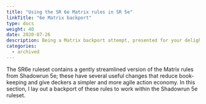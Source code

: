 ```yaml
---
title: "Using the SR 6e Matrix rules in SR 5e"
linkTitle: "6e Matrix backport"
type: docs  
weight: 40 
date: 2020-07-26
description: Being a Matrix backport attempt, presented for your delight (doubtful) and utility (maybe)
categories:
  - archived
---
```


The SR6e ruleset contains a gently streamlined version of the Matrix rules from Shadowrun 5e; these have several useful changes that reduce book-keeping and give deckers a simpler and more agile action economy. In this section, I lay out a backport of these rules to work within the Shadowrun 5e ruleset.